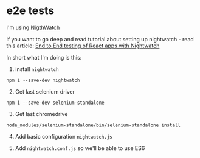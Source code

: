 # e2e tests

I'm using [NigthWatch](http://nightwatchjs.org/)

If you want to go deep and read tutorial about setting up nightwatch - read this article: [End to End testing of React apps with Nightwatch](https://www.syncano.io/blog/testing-syncano/)

In short what I'm doing is this:

1. install `nightwatch`

  ```
  npm i --save-dev nightwatch
  ```

2. Get last selenium driver

  ```
  npm i --save-dev selenium-standalone
  ```

3. Get last chromedrive

  ```
  node_modules/selenium-standalone/bin/selenium-standalone install
  ```

4. Add basic configuration `nightwatch.js`

5. Add `nightwatch.conf.js` so we'll be able to use ES6
